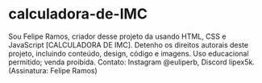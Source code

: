 # calculadora-de-IMC
Sou Felipe Ramos, criador desse projeto da usando HTML, CSS e JavaScript [CALCULADORA DE IMC]. Detenho os direitos autorais deste projeto, incluindo conteúdo, design, código e imagens. Uso educacional permitido; venda proibida. Contato: Instagram @euliperb, Discord lipex5k. (Assinatura: Felipe Ramos)
